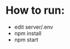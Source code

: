 <h1>How to run:</h1>
<ul>
  <li>edit server/.env</li>
  <li>npm install</li>
  <li>npm start</li>
</ul>
